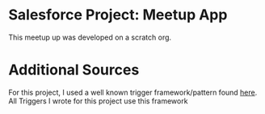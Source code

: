 # Salesforce Project: Meetup App

This meetup up was developed on a scratch org. 


# Additional Sources
For this project, I used a well known trigger framework/pattern found [here](https://www.github.com/kevinohara80/sfdc-trigger-framework). All Triggers I wrote for this project use this framework  


